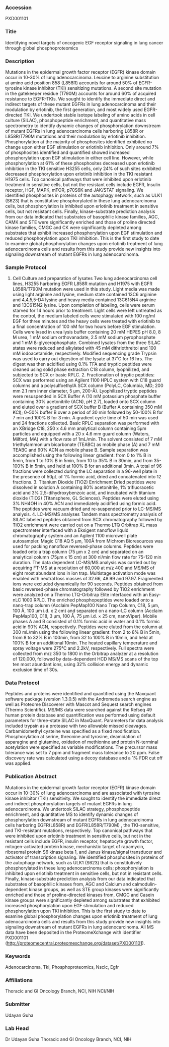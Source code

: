 ### Accession
PXD001101

### Title
Identifying novel targets of oncogenic EGF receptor signaling in lung cancer through global phosphoproteomics

### Description
Mutations in the epidermal growth factor receptor (EGFR) kinase domain occur in 10-30% of lung adenocarcinoma. Leucine to arginine substitution at amino acid position 858 (L858R) accounts for around 50% of EGFR-tyrosine kinase inhibitor (TKI) sensitizing mutations. A second site mutation in the gatekeeper residue (T790M) accounts for around 60% of acquired resistance to EGFR-TKIs. We sought to identify the immediate direct and indirect targets of these mutant EGFRs in lung adenocarcinoma and their modulation by erlotinib, the first generation, and most widely used EGFR-directed TKI. We undertook stable isotope labeling of amino acids in cell culture (SILAC), phosphopeptide enrichment, and quantitative mass spectrometry to identify dynamic changes of phosphorylation downstream of mutant EGFRs in lung adenocarcinoma cells harboring L858R or L858R/T790M mutations and their modulation by erlotinib inhibition. Phosphorylation at the majority of phosphosites identified exhibited no change upon either EGF stimulation or erlotinib inhibition. Only around 7% of phosphosites identified and quantified showed increased phosphorylation upon EGF stimulation in either cell line. However, while phosphorylation at 61% of these phosphosites decreased upon erlotinib inhibition in the TKI sensitive H3255 cells, only 24% of such sites exhibited decreased phosphorylation upon erlotinib inhibition in the TKI resistant H1975 cells. Top canonical pathways that were inhibited upon erlotinib treatment in sensitive cells, but not the resistant cells include EGFR, Insulin receptor, HGF, MAPK, mTOR, p70S6K and JAK/STAT signaling. We identified phosphosites in proteins of the autophagy network, such as ULK1 (S623) that is constitutive phosphorylated in these lung adenocarcinoma cells, but phosphorylation is inhibited upon erlotinib treatment in sensitive cells, but not resistant cells.  Finally, kinase-substrate prediction analysis from our data indicated that substrates of basophilic kinase families, AGC, CAMK and STE were significantly enriched and those of proline directed kinase families, CMGC and CK were significantly depleted among substrates that exhibit increased phosphorylation upon EGF stimulation and reduced phosphorylation upon TKI inhibition. This is the first study to date to examine global phosphorylation changes upon erlotinib treatment of lung adenocarcinoma cells and results from this study provide new insights into signaling downstream of mutant EGFRs in lung adenocarcinoma.

### Sample Protocol
1. Cell Culture and preparation of lysates Two lung adenocarcinoma cell lines, H3255 harboring EGFR L858R mutation and H1975 with EGFR L858R/T790M mutation were used in this study. Light media was made using light arginine and lysine, medium state contained 13C6 arginine and 4,4,5,5-D4 lysine and heavy media contained 13C615N4 arginine and 13C615N2 lysine. Upon completion of labeling, cells were serum starved for 14 hours prior to treatment. Light cells were left untreated as the control, the medium labeled cells were stimulated with 100 ng/ml EGF for three minutes and the heavy cells were treated with erlotinib to a final concentration of 100 nM for two hours before EGF stimulation. Cells were lysed in urea lysis buffer containing 20 mM HEPES pH 8.0, 8 M urea, 1 mM sodium orthovanadate, 2.5 mM sodium pyrophosphate and 1 mM ß-glycerophosphate. Combined lysates from the three SILAC states were reduced and alkylated with 45 mM dithriothreitol and 100 mM iodoacetamide, respectively. Modified sequencing grade Trypsin was used to carry out digestion of the lysate at 37˚C for 16 hrs. The digest was then acidified using 0.1% TFA and tryptic peptides were cleaned using solid phase extraction C18 column, lyophilized, and subjected to SCX or basic RPLC. 2. Fractionation of tryptic peptides: SCX was performed using an Agilent 1100 HPLC system with C18 guard columns and a polysulfoethylA SCX column (PolyLC, Columbia, MD; 200 mm  2.1 mm inner diameter, 5 µm, 200-Å). Lyophilized tryptic peptides were resuspended in SCX Buffer A (10 mM potassium phosphate buffer containing 30% acetonitrile (ACN), pH 2.7), loaded onto SCX column and eluted over a gradient of SCX buffer B (Buffer A containing 350 mM KCl); 0–50% buffer B over a period of 30 min followed by 50-100% B for 7 min and 100% B for 3 min. A gradient cycle time of 50 min was used and 24 fractions collected. Basic RPLC separation was performed with an XBridge C18, 250 x 4.6 mm analytical column containing 5µm particles and equipped with a 20 x 4.6 mm guard column (Waters, Milford, MA) with a flow rate of 1mL/min. The solvent consisted of 7 mM triethylammonium bicarbonate (TEABC) as mobile phase (A) and 7 mM TEABC and 90% ACN as mobile phase B. Sample separation was accomplished using the following linear gradient: from 0 to 1% B in 5min, from 1 to 10% B in 5min, from 10 to 35% B in 30min, and from 35-100% B in 5min, and held at 100% B for an additional 3min. A total of 96 fractions were collected during the LC separation in a 96-well plate in the presence of 50µL of 1% formic acid, dried and concatenated into 12 fractions.  3. Titanium Dioxide (TiO2) Enrichment Dried peptides were dissolved in solution A containing 80% acetonitrile, 1% trifluoracetic acid and 3% 2,5-dihydroxybenzoic acid, and incubated with titanium dioxide (TiO2) (Titansphere, GL Sciences). Peptides were eluted using 3% NH4OH in 40% ACN and immediately acidified using formic acid. The peptides were vacuum dried and re-suspended prior to LC-MS/MS analysis. 4. LC-MS/MS analyses  Tandem mass spectrometry analysis of SILAC labeled peptides obtained from SCX chromatography followed by TiO2 enrichment were carried out on a Thermo LTQ Orbitrap XL mass spectrometer interfaced with a Eksigent nanoflow liquid chromatography  system and an Agilent 1100 microwell plate autosampler. Magic C18 AQ 5 µm, 100Å from Michrom Bioresources was used for packing nanoflow reversed-phase columns.    Peptides were loaded onto a trap column (75 µm x 2 cm) and separated on an analytical column (75µm x 15 cm) at 300 nl/min flow rate for 75-120 min duration.  The data dependent LC-MS/MS analysis was carried out by acquiring FT-MS at a resolution of 60,000 at m/z 400 and MS/MS of eight most abundant ions in ion trap. Multistage activation mode was enabled with neutral loss masses of 32.66, 48.99 and 97.97. Fragmented ions were excluded dynamically for 90 seconds. Peptides obtained from basic reversed-phase chromatography followed by TiO2 enrichment were analyzed on a Thermo LTQ-Orbitrap Elite interfaced with an Easy-nLC 1000 RPLC. The enriched phosphopeptides were loaded onto a nano-trap column (Acclaim PepMap100 Nano Trap Column, C18, 5 µm, 100 Å, 100 µm i.d. x 2 cm) and separated on a nano-LC column (Acclaim PepMap100, C18, 3 μm, 100 Å, 75 μm i.d. × 25 cm, nanoViper). Mobile phases A and B consisted of 0.1% formic acid in water and 0.1% formic acid in 90% ACN, respectively. Peptides were eluted from the column at 300 mL/min using the following linear gradient: from 2 to 8% B in 5min, from 8 to 32% B in 100min, from 32 to 100% B in 10min, and held at 100% B for an additional 10min. The heated capillary temperature and spray voltage were 275°C and 2.2kV, respectively. Full spectra were collected from m/z 350 to 1800 in the Orbitrap analyzer at a resolution of 120,000, followed by data-dependent HCD MS/MS scans of the top ten most abundant ions, using 32% collision energy and dynamic exclusion time of 30s.

### Data Protocol
Peptides and proteins were identified and quantified using the Maxquant software package (version 1.3.0.5) with the Andromeda search engine as well as Proteome Discoverer with Mascot and Sequest search engines (Thermo Scientific).  MS/MS data were searched against the Refseq 49 human protein database and quantification was performed using default parameters for three-state SILAC in MaxQuant. Parameters for data analysis included trypsin as a protease with two allowable missed cleavages. Carbamidomethyl cysteine was specified as a fixed modification. Phosphorylation at serine, threonine and tyrosine, deamidation of asparagine and glutamine, oxidation of methionine and protein N-terminal acetylation were specified as variable modifications. The precursor mass tolerance was set to 7 ppm and fragment mass tolerance to 20 ppm. False discovery rate was calculated using a decoy database and a 1% FDR cut off was applied.

### Publication Abstract
Mutations in the epidermal growth factor receptor (EGFR) kinase domain occur in 10-30% of lung adenocarcinoma and are associated with tyrosine kinase inhibitor (TKI) sensitivity. We sought to identify the immediate direct and indirect phosphorylation targets of mutant EGFRs in lung adenocarcinoma. We undertook SILAC strategy, phosphopeptide enrichment, and quantitative MS to identify dynamic changes of phosphorylation downstream of mutant EGFRs in lung adenocarcinoma cells harboring EGFR(L858R) and EGFR(L858R/T790M) , the TKI-sensitive, and TKI-resistant mutations, respectively. Top canonical pathways that were inhibited upon erlotinib treatment in sensitive cells, but not in the resistant cells include EGFR, insulin receptor, hepatocyte growth factor, mitogen-activated protein kinase, mechanistic target of rapamycin, ribosomal protein S6 kinase beta 1, and Janus kinase/signal transducer and activator of transcription signaling. We identified phosphosites in proteins of the autophagy network, such as ULK1 (S623) that is constitutively phosphorylated in these lung adenocarcinoma cells; phosphorylation is inhibited upon erlotinib treatment in sensitive cells, but not in resistant cells. Finally, kinase-substrate prediction analysis from our data indicated that substrates of basophilic kinases from, AGC and Calcium and calmodulin-dependent kinase groups, as well as STE group kinases were significantly enriched and those of proline-directed kinases from, CMGC and Casein kinase groups were significantly depleted among substrates that exhibited increased phosphorylation upon EGF stimulation and reduced phosphorylation upon TKI inhibition. This is the first study to date to examine global phosphorylation changes upon erlotinib treatment of lung adenocarcinoma cells and results from this study provide new insights into signaling downstream of mutant EGFRs in lung adenocarcinoma. All MS data have been deposited in the ProteomeXchange with identifier PXD001101 (http://proteomecentral.proteomexchange.org/dataset/PXD001101).

### Keywords
Adenocarcinoma, Tki, Phosphoproteomics, Nsclc, Egfr

### Affiliations
Thoracic and GI Oncology Branch, NCI, NIH
NCI/NIH

### Submitter
Udayan Guha

### Lab Head
Dr Udayan Guha
Thoracic and GI Oncology Branch, NCI, NIH



